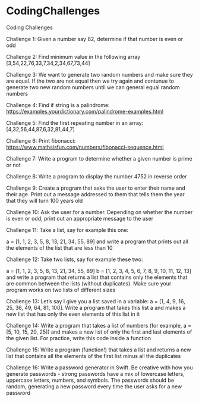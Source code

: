 # CodingChallenges
Coding Challenges


Challenge 1: Given a number say 82, determine if that number is even or odd



Challenge 2: Find minimum value in the following array [3,54,22,76,33,7,34,2,34,67,73,44]



Challenge 3: We want to generate two random numbers and make sure they are equal. If the two are not equal then we try again and contunue to generate two new random numbers until we can general equal random numbers



Challenge 4: Find if string is a palindrome: https://examples.yourdictionary.com/palindrome-examples.html



Challenge 5: Find the first repeating number in an array: [4,32,56,44,87,6,32,81,44,7]



Challenge 6: Print fibonacci: https://www.mathsisfun.com/numbers/fibonacci-sequence.html 



Challenge 7: Write a program to determine whether a given number is prime or not



Challenge 8: Write a program to display the number 4752 in reverse order



Challenge 9: Create a program that asks the user to enter their name and their age. Print out a message addressed to them that tells them the year that they will turn 100 years old



Challenge 10: Ask the user for a number. Depending on whether the number is even or odd, print out an appropriate message to the user



Challenge 11: Take a list, say for example this one:

  a = [1, 1, 2, 3, 5, 8, 13, 21, 34, 55, 89]
and write a program that prints out all the elements of the list that are less than 10



Challenge 12: Take two lists, say for example these two:

  a = [1, 1, 2, 3, 5, 8, 13, 21, 34, 55, 89]
  b = [1, 2, 3, 4, 5, 6, 7, 8, 9, 10, 11, 12, 13]
and write a program that returns a list that contains only the elements that are common between the lists (without duplicates). Make sure your program works on two lists of different sizes



Challenge 13: Let’s say I give you a list saved in a variable: a = [1, 4, 9, 16, 25, 36, 49, 64, 81, 100]. Write a program that takes this list a and makes a new list that has only the even elements of this list in it



Challenge 14: Write a program that takes a list of numbers (for example, a = [5, 10, 15, 20, 25]) and makes a new list of only the first and last elements of the given list. For practice, write this code inside a function



Challenge 15: Write a program (function!) that takes a list and returns a new list that contains all the elements of the first list minus all the duplicates



Challenge 16: Write a password generator in Swift. Be creative with how you generate passwords - strong passwords have a mix of lowercase letters, uppercase letters, numbers, and symbols. The passwords should be random, generating a new password every time the user asks for a new password
